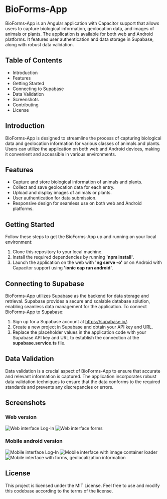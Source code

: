 # BioForms-App

BioForms-App is an Angular application with Capacitor support that allows users to capture biological information, geolocation data, and images of animals or plants. The application is available for both web and Android platforms. It features user authentication and data storage in Supabase, along with robust data validation.
## Table of Contents
- Introduction
- Features
- Getting Started
- Connecting to Supabase
- Data Validation
- Screenshots
- Contributing
- License

## Introduction
BioForms-App is designed to streamline the process of capturing biological data and geolocation information for various classes of animals and plants. Users can utilize the application on both web and Android devices, making it convenient and accessible in various environments.

## Features
- Capture and store biological information of animals and plants.
- Collect and save geolocation data for each entry.
- Upload and display images of animals or plants.
- User authentication for data submission.
- Responsive design for seamless use on both web and Android platforms.

## Getting Started
Follow these steps to get the BioForms-App up and running on your local environment:
1. Clone this repository to your local machine.
1. Install the required dependencies by running **'npm install'**.
1. Launch the application on the web with **'ng serve -o'** or on Android with Capacitor support using **'ionic cap run android'**.

## Connecting to Supabase
BioForms-App utilizes Supabase as the backend for data storage and retrieval. Supabase provides a secure and scalable database solution, enabling seamless data management for the application.
To connect BioForms-App to Supabase:
1. Sign up for a Supabase account at https://supabase.io/.
1. Create a new project in Supabase and obtain your API key and URL.
1. Replace the placeholder values in the application code with your Supabase API key and URL to establish the connection at the **supabase.service.ts** file.
   
## Data Validation
Data validation is a crucial aspect of BioForms-App to ensure that accurate and relevant information is captured. The application incorporates robust data validation techniques to ensure that the data conforms to the required standards and prevents any discrepancies or errors.

## Screenshots
### Web version
![Web interface Log-In](Screenshots/web1.png)
![Web interface forms](Screenshots/web2.png)
### Mobile android version
![Mobile interface Log-In](Screenshots/mob1.jpeg)
![Mobile interface with image container loader](Screenshots/mob4.jpeg)
![Mobile interface with forms, geolocalization information](Screenshots/mob5.jpeg)

## License
This project is licensed under the MIT License. Feel free to use and modify this codebase according to the terms of the license.

